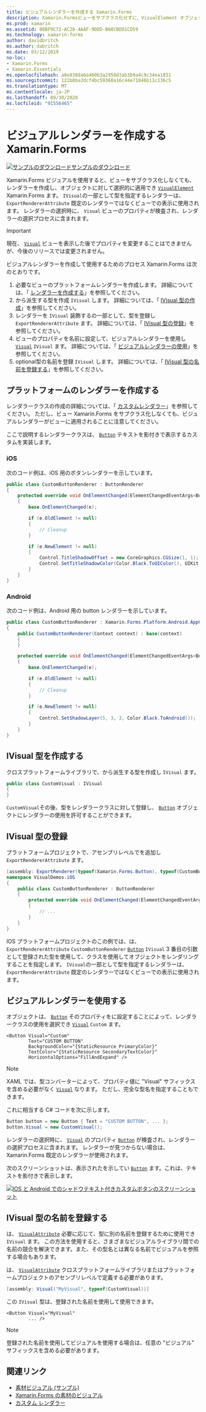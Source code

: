 ```yaml
---
title: ビジュアルレンダラーを作成する Xamarin.Forms
description: Xamarin.Formsビューをサブクラス化せずに、VisualElement オブジェクトに選択的に適用するビジュアルを作成し Xamarin.Forms ます。
ms.prod: xamarin
ms.assetid: 80BF9C72-AC28-4AAF-9DDD-B60CBDD1CD59
ms.technology: xamarin-forms
author: davidbritch
ms.author: dabritch
ms.date: 03/12/2019
no-loc:
- Xamarin.Forms
- Xamarin.Essentials
ms.openlocfilehash: a8e8388a6a460b3a2958d3ab3b9a4c9c34ea1831
ms.sourcegitcommit: 122b8ba3dcf4bc59368a16c44e71846b11c136c5
ms.translationtype: MT
ms.contentlocale: ja-JP
ms.lasthandoff: 09/30/2020
ms.locfileid: "91556465"
---
```

# <a name="create-a-no-locxamarinforms-visual-renderer"></a>ビジュアルレンダラーを作成する Xamarin.Forms

[![サンプルのダウンロード](~/media/shared/download.png)サンプルのダウンロード](https://docs.microsoft.com/samples/xamarin/xamarin-forms-samples/userinterface-visualdemos)

Xamarin.Forms ビジュアルを使用すると、ビューをサブクラス化しなくても、レンダラーを作成し、オブジェクトに対して選択的に適用でき [`VisualElement`](xref:Xamarin.Forms.VisualElement) Xamarin.Forms ます。 `IVisual`の一部として型を指定するレンダラーは、 `ExportRendererAttribute` 既定のレンダラーではなくビューでの表示に使用されます。 レンダラーの選択時に、 `Visual` ビューのプロパティが検査され、レンダラーの選択プロセスに含まれます。

> [!IMPORTANT]
> 現在、 [`Visual`](xref:Xamarin.Forms.VisualElement.Visual) ビューを表示した後でプロパティを変更することはできませんが、今後のリリースでは変更されません。

ビジュアルレンダラーを作成して使用するためのプロセス Xamarin.Forms は次のとおりです。

1. 必要なビューのプラットフォームレンダラーを作成します。 詳細については、「 [レンダラーを作成する](#create-platform-renderers)」を参照してください。
1. から派生する型を作成 `IVisual` します。 詳細については、「 [IVisual 型の作成](#create-an-ivisual-type)」を参照してください。
1. レンダラーを `IVisual` 装飾するの一部として、型を登録し `ExportRendererAttribute` ます。 詳細については、「 [IVisual 型の登録](#register-the-ivisual-type)」を参照してください。
1. ビューのプロパティを名前に設定して、ビジュアルレンダラーを使用し [`Visual`](xref:Xamarin.Forms.VisualElement.Visual) `IVisual` ます。 詳細については、「 [ビジュアルレンダラーの使用](#consume-the-visual-renderer)」を参照してください。
1. optional型の名前を登録 `IVisual` します。 詳細については、「 [IVisual 型の名前を登録する](#register-a-name-for-the-ivisual-type)」を参照してください。

## <a name="create-platform-renderers"></a>プラットフォームのレンダラーを作成する

レンダラークラスの作成の詳細については、「 [カスタムレンダラー](~/xamarin-forms/app-fundamentals/custom-renderer/index.md)」を参照してください。 ただし、ビュー Xamarin.Forms をサブクラス化しなくても、ビジュアルレンダラーがビューに適用されることに注意してください。

ここで説明するレンダラークラスは、 [`Button`](xref:Xamarin.Forms.Button) テキストを影付きで表示するカスタムを実装します。

### <a name="ios"></a>iOS

次のコード例は、iOS 用のボタンレンダラーを示しています。

```csharp
public class CustomButtonRenderer : ButtonRenderer
{
    protected override void OnElementChanged(ElementChangedEventArgs<Button> e)
    {
        base.OnElementChanged(e);

        if (e.OldElement != null)
        {
            // Cleanup
        }

        if (e.NewElement != null)
        {
            Control.TitleShadowOffset = new CoreGraphics.CGSize(1, 1);
            Control.SetTitleShadowColor(Color.Black.ToUIColor(), UIKit.UIControlState.Normal);
        }
    }
}
```

### <a name="android"></a>Android

次のコード例は、Android 用の button レンダラーを示しています。

```csharp
public class CustomButtonRenderer : Xamarin.Forms.Platform.Android.AppCompat.ButtonRenderer
{
    public CustomButtonRenderer(Context context) : base(context)
    {
    }

    protected override void OnElementChanged(ElementChangedEventArgs<Button> e)
    {
        base.OnElementChanged(e);

        if (e.OldElement != null)
        {
            // Cleanup
        }

        if (e.NewElement != null)
        {
            Control.SetShadowLayer(5, 3, 3, Color.Black.ToAndroid());
        }
    }
}
```

## <a name="create-an-ivisual-type"></a>IVisual 型を作成する

クロスプラットフォームライブラリで、から派生する型を作成し `IVisual` ます。

```csharp
public class CustomVisual : IVisual
{
}
```

`CustomVisual`その後、型をレンダラークラスに対して登録し、 [`Button`](xref:Xamarin.Forms.Button) オブジェクトにレンダラーの使用を許可することができます。

## <a name="register-the-ivisual-type"></a>IVisual 型の登録

プラットフォームプロジェクトで、アセンブリレベルでを追加し `ExportRendererAttribute` ます。

```csharp
[assembly: ExportRenderer(typeof(Xamarin.Forms.Button), typeof(CustomButtonRenderer), new[] { typeof(CustomVisual) })]
namespace VisualDemos.iOS
{
    public class CustomButtonRenderer : ButtonRenderer
    {
        protected override void OnElementChanged(ElementChangedEventArgs<Button> e)
        {
            // ...
        }
    }
}
```

IOS プラットフォームプロジェクトのこの例では、は、 `ExportRendererAttribute` `CustomButtonRenderer` [`Button`](xref:Xamarin.Forms.Button) `IVisual` 3 番目の引数として登録された型を使用して、クラスを使用してオブジェクトをレンダリングすることを指定します。 `IVisual`の一部として型を指定するレンダラーは、 `ExportRendererAttribute` 既定のレンダラーではなくビューでの表示に使用されます。

## <a name="consume-the-visual-renderer"></a>ビジュアルレンダラーを使用する

オブジェクトは、 [`Button`](xref:Xamarin.Forms.Button) そのプロパティをに設定することによって、レンダラークラスの使用を選択でき [`Visual`](xref:Xamarin.Forms.VisualElement.Visual) `Custom` ます。

```xaml
<Button Visual="Custom"
        Text="CUSTOM BUTTON"
        BackgroundColor="{StaticResource PrimaryColor}"
        TextColor="{StaticResource SecondaryTextColor}"
        HorizontalOptions="FillAndExpand" />
```

> [!NOTE]
> XAML では、型コンバーターによって、プロパティ値に "Visual" サフィックスを含める必要がなく [`Visual`](xref:Xamarin.Forms.VisualElement.Visual) なります。 ただし、完全な型名を指定することもできます。

これに相当する C# コードを次に示します。

```csharp
Button button = new Button { Text = "CUSTOM BUTTON", ... };
button.Visual = new CustomVisual();
```

レンダラーの選択時に、 [`Visual`](xref:Xamarin.Forms.VisualElement.Visual) のプロパティ [`Button`](xref:Xamarin.Forms.Button) が検査され、レンダラーの選択プロセスに含まれます。 レンダラーが見つからない場合は、 Xamarin.Forms 既定のレンダラーが使用されます。

次のスクリーンショットは、表示されたを示してい [`Button`](xref:Xamarin.Forms.Button) ます。これは、テキストを影付きで表示します。

[![IOS と Android でのシャドウテキスト付きカスタムボタンのスクリーンショット](material-visual-images/custom-button.png "影付きのボタン")](material-visual-images/custom-button-large.png#lightbox)

## <a name="register-a-name-for-the-ivisual-type"></a>IVisual 型の名前を登録する

は、 [`VisualAttribute`](xref:Xamarin.Forms.VisualAttribute) 必要に応じて、型に別の名前を登録するために使用でき `IVisual` ます。 この方法を使用すると、さまざまなビジュアルライブラリ間での名前の競合を解決できます。また、その型名とは異なる名前でビジュアルを参照する場合もあります。

は、 [`VisualAttribute`](xref:Xamarin.Forms.VisualAttribute) クロスプラットフォームライブラリまたはプラットフォームプロジェクトのアセンブリレベルで定義する必要があります。

```csharp
[assembly: Visual("MyVisual", typeof(CustomVisual))]
```

この `IVisual` 型は、登録された名前を使用して使用できます。

```xaml
<Button Visual="MyVisual"
        ... />
```

> [!NOTE]
> 登録された名前を使用してビジュアルを使用する場合は、任意の "ビジュアル" サフィックスを含める必要があります。

## <a name="related-links"></a>関連リンク

- [素材ビジュアル (サンプル)](/samples/xamarin/xamarin-forms-samples/userinterface-visualdemos)
- [Xamarin.Forms の素材のビジュアル](material-visual.md)
- [カスタム レンダラー](~/xamarin-forms/app-fundamentals/custom-renderer/index.md)